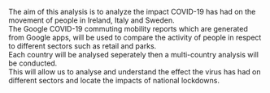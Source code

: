 The aim of this analysis is to analyze the impact COVID-19 has had on the movement of people in Ireland, Italy and Sweden.  
The Google COVID-19 commuting mobility reports which are generated from Google apps, will be used to compare the activity of people in respect to different sectors such as retail and parks.  
Each country will be analysed seperately then a multi-country analysis will be conducted.  
This will allow us to analyse and understand the effect the virus has had on different sectors and locate the impacts of national lockdowns.  
